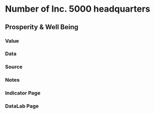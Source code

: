 # Number of Inc. 5000 headquarters

## Prosperity & Well Being

### Value

### Data

### Source

### Notes



### Indicator Page



### DataLab Page



